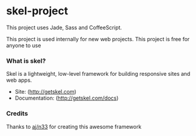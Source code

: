 # skel-project
This project uses Jade, Sass and CoffeeScript.

This project is used internally for new web projects. This project is free for anyone to use



### What is skel?
Skel is a lightweight, low-level framework for building responsive sites and web apps.

* Site: (http://getskel.com)
* Documentation: (http://getskel.com/docs)

### Credits
Thanks to [aj/n33](https://github.com/n33) for creating this awesome framework

